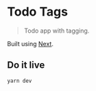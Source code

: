 # Todo Tags

> Todo app with tagging.

Built using [Next](nextjs.org).

## Do it live

```sh
yarn dev
```
